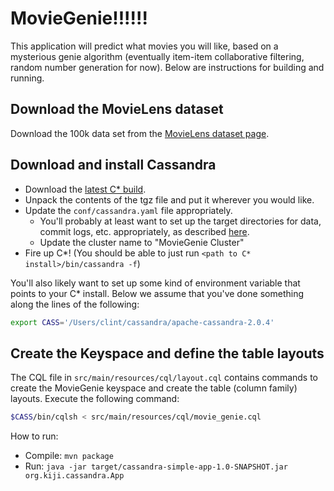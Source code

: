 MovieGenie!!!!!!
=================

This application will predict what movies you will like, based on a mysterious genie algorithm
(eventually item-item collaborative filtering, random number generation for now).  Below are
instructions for building and running.


Download the MovieLens dataset
------------------------------

Download the 100k data set from the [MovieLens dataset page](http://grouplens.org/datasets/movielens/).


Download and install Cassandra
------------------------------

- Download the [latest C* build](http://cassandra.apache.org/download/).
- Unpack the contents of the tgz file and put it wherever you would like.
- Update the `conf/cassandra.yaml` file appropriately.
    - You'll probably at least want to set up the target directories for data, commit logs, etc.
      appropriately, as described [here](http://wiki.apache.org/cassandra/GettingStarted).
    - Update the cluster name to "MovieGenie Cluster"
- Fire up C*!  (You should be able to just run `<path to C* install>/bin/cassandra -f`)

You'll also likely want to set up some kind of environment variable that points to your C* install.
Below we assume that you've done something along the lines of the following:
```bash
export CASS='/Users/clint/cassandra/apache-cassandra-2.0.4'
```


Create the Keyspace and define the table layouts
------------------------------------------------

The CQL file in `src/main/resources/cql/layout.cql` contains commands to create the MovieGenie
keyspace and create the table (column family) layouts.  Execute the following command:

```bash
$CASS/bin/cqlsh < src/main/resources/cql/movie_genie.cql
```

How to run:

- Compile: `mvn package`
- Run: `java -jar target/cassandra-simple-app-1.0-SNAPSHOT.jar org.kiji.cassandra.App`
